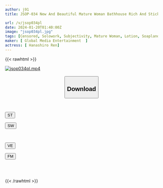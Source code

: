 ```yaml
---
author: j91
title: JSOP-034 New And Beautiful Mature Woman Bathhouse Rich And Sticky Luxury Soap Ren Hanashiro

url: /v/jsop034pl
date: 2024-01-20T01:40:00Z
image: "jsop034pl.jpg"
tags: [Censored, Solowork, Subjectivity, Mature Woman, Lotion, Soapland	]
maker: [ Global Media Entertainment  ]
actress: [ Hanashiro Ren]
---
```



{{< rawhtml >}}

<div class="video" data-videoid="wPzBzpoDGmcJ18M">
    <a href="javascript:;">
        <img src="/v/jsop034pl/jsop034pl.jpg" width="WIDTH" height="HEIGHT" alt="jsop034pl.mp4" loading="lazy">
    </a>
</div>

<script type="text/javascript" src="https://j91.asia/asset/on-demand-st.js"></script>

<br>
  <link rel="stylesheet" href="https://j91.asia/asset/bs5.css">
  
  <center>
  <button class="btn btn-primary" type="button" data-bs-toggle="collapse" data-bs-target=".multi-collapse" aria-expanded="false" aria-controls="multiCollapseExample1 multiCollapseExample2"><h2>Download</h2></button></center>
</p>
<div class="row">
  <div class="col">
    <div class="collapse multi-collapse" id="multiCollapseExample1">
      <div class="card card-body">
	      	      <br>
<div class="buttons">  
<p><a href="https://streamtape.to/v/wPzBzpoDGmcJ18M" target="_blank"><button class="btn-hover color-3"><i class="fa fa-download"></i> ST</button></a></p>
<p><a href="https://flaswish.com/5du5ek8gitwx" target="_blank"><button class="btn-hover color-2"><i class="fa fa-download"></i> SW</button></a></p></div>
    </div>
  </div>
</div>
  <div class="col">
    <div class="collapse multi-collapse" id="multiCollapseExample2">
      <div class="card card-body">
	      <br>
<div class="buttons">
<p><a href="javascript:;" target="_blank"><button class="btn-hover color-9"><i class="fa fa-download"></i> VE</button></a></p>
<p><a href="javascript:;" target="_blank"><button class="btn-hover color-8"><i class="fa fa-download"></i> FM</button></a></p></div>
<br><br>
      </div>
    </div>
  </div>
</div>

{{< /rawhtml >}}